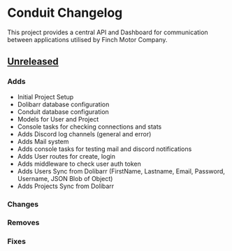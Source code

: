 # Conduit Changelog

This project provides a central API and Dashboard for communication between applications utilised by Finch Motor Company.

## [Unreleased]
### Adds
- Initial Project Setup
- Dolibarr database configuration
- Conduit database configuration
- Models for User and Project
- Console tasks for checking connections and stats
- Adds Discord log channels (general and error)
- Adds Mail system
- Adds console tasks for testing mail and discord notifications
- Adds User routes for create, login
- Adds middleware to check user auth token
- Adds Users Sync from Dolibarr (FirstName, Lastname, Email, Password, Username, JSON Blob of Object)
- Adds Projects Sync from Dolibarr
### Changes
### Removes
### Fixes

[Unreleased]: https://github.com/olivierlacan/keep-a-changelog/releases/tag/v0.0.1...HEAD
